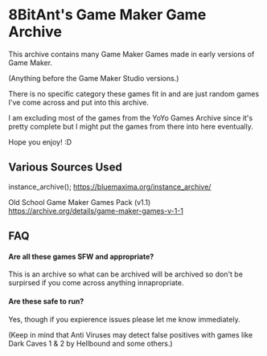 
# 8BitAnt's Game Maker Game Archive

This archive contains many Game Maker Games made in early versions of Game Maker.

(Anything before the Game Maker Studio versions.)

There is no specific category these games fit in and are just random games I've come across and put into this archive.

I am excluding most of the games from the YoYo Games Archive since it's pretty complete but I might put the games from there into here eventually.

Hope you enjoy! :D

## Various Sources Used

instance_archive(); 
https://bluemaxima.org/instance_archive/

Old School Game Maker Games Pack (v1.1)
https://archive.org/details/game-maker-games-v-1-1


## FAQ

#### Are all these games SFW and appropriate?

This is an archive so what can be archived will be archived so don't be surpirsed if you come across anything innapropriate.

#### Are these safe to run?

Yes, though if you expierence issues please let me know immediately.

(Keep in mind that Anti Viruses may detect false positives with games like Dark Caves 1 & 2 by Hellbound and some others.)

